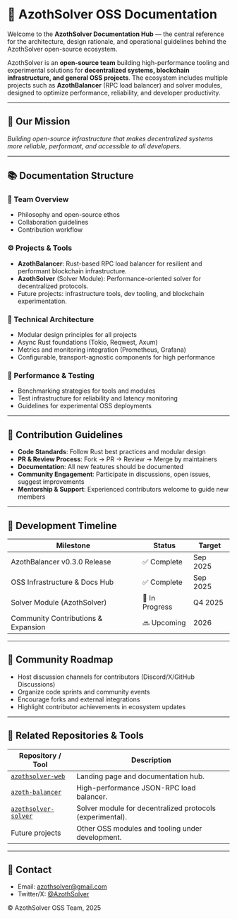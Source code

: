 # 🧾 AzothSolver OSS Documentation

Welcome to the **AzothSolver Documentation Hub** — the central reference for the architecture, design rationale, and operational guidelines behind the AzothSolver open-source ecosystem.

AzothSolver is an **open-source team** building high-performance tooling and experimental solutions for **decentralized systems, blockchain infrastructure, and general OSS projects**. The ecosystem includes multiple projects such as **AzothBalancer** (RPC load balancer) and solver modules, designed to optimize performance, reliability, and developer productivity.

---

## 🎯 Our Mission

*Building open-source infrastructure that makes decentralized systems more reliable, performant, and accessible to all developers.*

---

## 📚 Documentation Structure

### 📄 Team Overview

* Philosophy and open-source ethos
* Collaboration guidelines
* Contribution workflow

### ⚙️ Projects & Tools

* **AzothBalancer**: Rust-based RPC load balancer for resilient and performant blockchain infrastructure.
* **AzothSolver** (Solver Module): Performance-oriented solver for decentralized protocols.
* Future projects: infrastructure tools, dev tooling, and blockchain experimentation.

### 🧩 Technical Architecture

* Modular design principles for all projects
* Async Rust foundations (Tokio, Reqwest, Axum)
* Metrics and monitoring integration (Prometheus, Grafana)
* Configurable, transport-agnostic components for high performance

### 🧪 Performance & Testing

* Benchmarking strategies for tools and modules
* Test infrastructure for reliability and latency monitoring
* Guidelines for experimental OSS deployments

---

## 👥 Contribution Guidelines

* **Code Standards**: Follow Rust best practices and modular design
* **PR & Review Process**: Fork → PR → Review → Merge by maintainers
* **Documentation**: All new features should be documented
* **Community Engagement**: Participate in discussions, open issues, suggest improvements
* **Mentorship & Support**: Experienced contributors welcome to guide new members

---

## 📅 Development Timeline

| Milestone                           | Status         | Target   |
| ----------------------------------- | -------------- | -------- |
| AzothBalancer v0.3.0 Release        | ✅ Complete     | Sep 2025 |
| OSS Infrastructure & Docs Hub       | ✅ Complete     | Sep 2025 |
| Solver Module (AzothSolver)         | 🚧 In Progress | Q4 2025  |
| Community Contributions & Expansion | 🔜 Upcoming    | 2026     |

---

## 🌱 Community Roadmap

* Host discussion channels for contributors (Discord/X/GitHub Discussions)
* Organize code sprints and community events
* Encourage forks and external integrations
* Highlight contributor achievements in ecosystem updates

---

## 🧩 Related Repositories & Tools

| Repository / Tool                                                         | Description                                               |
| ------------------------------------------------------------------------- | --------------------------------------------------------- |
| [`azothsolver-web`](https://github.com/AzothSolver/azothsolver-web)       | Landing page and documentation hub.                       |
| [`azoth-balancer`](https://github.com/AzothSolver/azoth-balancer)         | High-performance JSON-RPC load balancer.                  |
| [`azothsolver-solver`](https://github.com/AzothSolver/azothsolver-solver) | Solver module for decentralized protocols (experimental). |
| Future projects                                                           | Other OSS modules and tooling under development.          |

---

## 📧 Contact

* Email: [azothsolver@gmail.com](mailto:azothsolver@gmail.com)
* Twitter/X: [@AzothSolver](https://x.com/AzothSolver)

© AzothSolver OSS Team, 2025

